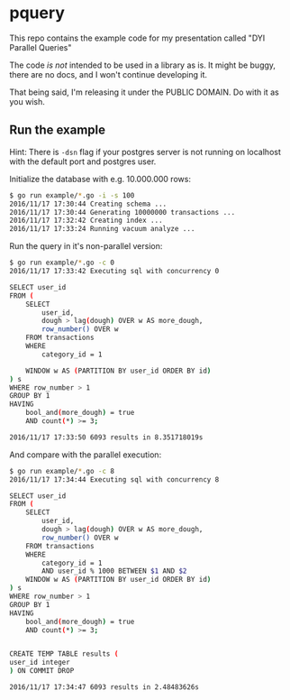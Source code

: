 # pquery

This repo contains the example code for my presentation called "DYI Parallel
Queries"

The code *is not* intended to be used in a library as is. It might be buggy,
there are no docs, and I won't continue developing it.

That being said, I'm releasing it under the PUBLIC DOMAIN. Do with it as you
wish.

## Run the example

Hint: There is `-dsn` flag if your postgres server is not running on localhost
with the default port and postgres user.

Initialize the database with e.g. 10.000.000 rows:

```bash
$ go run example/*.go -i -s 100
2016/11/17 17:30:44 Creating schema ...
2016/11/17 17:30:44 Generating 10000000 transactions ...
2016/11/17 17:32:42 Creating index ...
2016/11/17 17:33:24 Running vacuum analyze ...
```

Run the query in it's non-parallel version:

```bash
$ go run example/*.go -c 0
2016/11/17 17:33:42 Executing sql with concurrency 0

SELECT user_id
FROM (
	SELECT
		user_id,
		dough > lag(dough) OVER w AS more_dough,
		row_number() OVER w
	FROM transactions
	WHERE
		category_id = 1

	WINDOW w AS (PARTITION BY user_id ORDER BY id)
) s
WHERE row_number > 1
GROUP BY 1
HAVING
	bool_and(more_dough) = true
	AND count(*) >= 3;

2016/11/17 17:33:50 6093 results in 8.351718019s
```

And compare with the parallel execution:

```bash
$ go run example/*.go -c 8
2016/11/17 17:34:44 Executing sql with concurrency 8

SELECT user_id
FROM (
	SELECT
		user_id,
		dough > lag(dough) OVER w AS more_dough,
		row_number() OVER w
	FROM transactions
	WHERE
		category_id = 1
		AND user_id % 1000 BETWEEN $1 AND $2
	WINDOW w AS (PARTITION BY user_id ORDER BY id)
) s
WHERE row_number > 1
GROUP BY 1
HAVING
	bool_and(more_dough) = true
	AND count(*) >= 3;


CREATE TEMP TABLE results (
user_id integer
) ON COMMIT DROP

2016/11/17 17:34:47 6093 results in 2.48483626s
```
